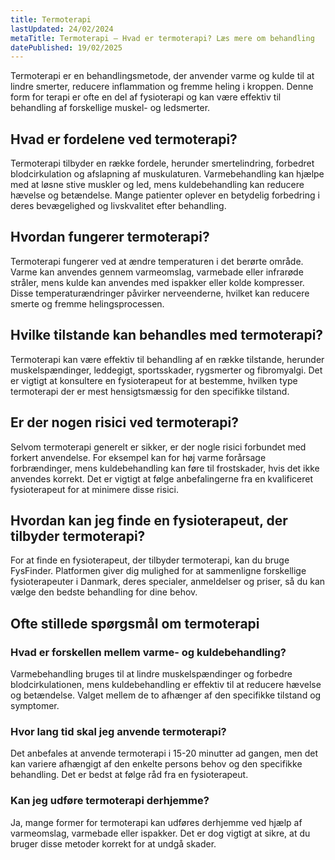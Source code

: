 ```yaml
---
title: Termoterapi
lastUpdated: 24/02/2024
metaTitle: Termoterapi – Hvad er termoterapi? Læs mere om behandling
datePublished: 19/02/2025
---
```


Termoterapi er en behandlingsmetode, der anvender varme og kulde til at lindre smerter, reducere inflammation og fremme heling i kroppen. Denne form for terapi er ofte en del af fysioterapi og kan være effektiv til behandling af forskellige muskel- og ledsmerter.

## Hvad er fordelene ved termoterapi?

Termoterapi tilbyder en række fordele, herunder smertelindring, forbedret blodcirkulation og afslapning af muskulaturen. Varmebehandling kan hjælpe med at løsne stive muskler og led, mens kuldebehandling kan reducere hævelse og betændelse. Mange patienter oplever en betydelig forbedring i deres bevægelighed og livskvalitet efter behandling.

## Hvordan fungerer termoterapi?

Termoterapi fungerer ved at ændre temperaturen i det berørte område. Varme kan anvendes gennem varmeomslag, varmebade eller infrarøde stråler, mens kulde kan anvendes med ispakker eller kolde kompresser. Disse temperaturændringer påvirker nerveenderne, hvilket kan reducere smerte og fremme helingsprocessen.

## Hvilke tilstande kan behandles med termoterapi?

Termoterapi kan være effektiv til behandling af en række tilstande, herunder muskelspændinger, leddegigt, sportsskader, rygsmerter og fibromyalgi. Det er vigtigt at konsultere en fysioterapeut for at bestemme, hvilken type termoterapi der er mest hensigtsmæssig for den specifikke tilstand.

## Er der nogen risici ved termoterapi?

Selvom termoterapi generelt er sikker, er der nogle risici forbundet med forkert anvendelse. For eksempel kan for høj varme forårsage forbrændinger, mens kuldebehandling kan føre til frostskader, hvis det ikke anvendes korrekt. Det er vigtigt at følge anbefalingerne fra en kvalificeret fysioterapeut for at minimere disse risici.

## Hvordan kan jeg finde en fysioterapeut, der tilbyder termoterapi?

For at finde en fysioterapeut, der tilbyder termoterapi, kan du bruge FysFinder. Platformen giver dig mulighed for at sammenligne forskellige fysioterapeuter i Danmark, deres specialer, anmeldelser og priser, så du kan vælge den bedste behandling for dine behov.

## Ofte stillede spørgsmål om termoterapi

### Hvad er forskellen mellem varme- og kuldebehandling?

Varmebehandling bruges til at lindre muskelspændinger og forbedre blodcirkulationen, mens kuldebehandling er effektiv til at reducere hævelse og betændelse. Valget mellem de to afhænger af den specifikke tilstand og symptomer.

### Hvor lang tid skal jeg anvende termoterapi?

Det anbefales at anvende termoterapi i 15-20 minutter ad gangen, men det kan variere afhængigt af den enkelte persons behov og den specifikke behandling. Det er bedst at følge råd fra en fysioterapeut.

### Kan jeg udføre termoterapi derhjemme?

Ja, mange former for termoterapi kan udføres derhjemme ved hjælp af varmeomslag, varmebade eller ispakker. Det er dog vigtigt at sikre, at du bruger disse metoder korrekt for at undgå skader.
